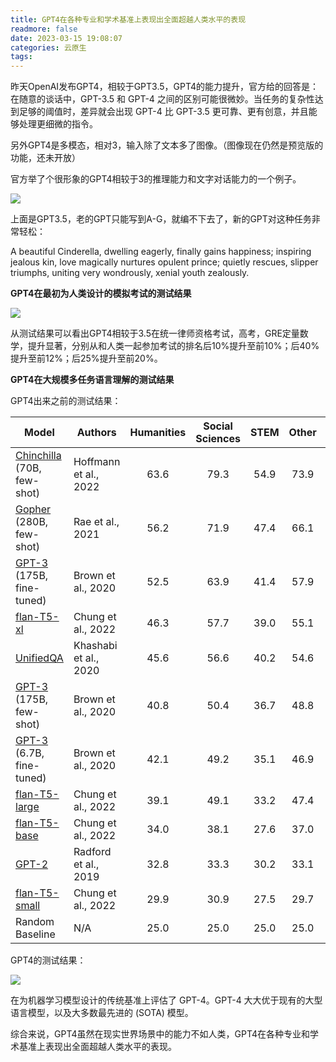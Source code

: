 ```yaml
---
title: GPT4在各种专业和学术基准上表现出全面超越人类水平的表现
readmore: false
date: 2023-03-15 19:08:07
categories: 云原生
tags:
---
```


昨天OpenAI发布GPT4，相较于GPT3.5，GPT4的能力提升，官方给的回答是：在随意的谈话中，GPT-3.5 和 GPT-4 之间的区别可能很微妙。当任务的复杂性达到足够的阈值时，差异就会出现 GPT-4 比 GPT-3.5 更可靠、更有创意，并且能够处理更细微的指令。

另外GPT4是多模态，相对3，输入除了文本多了图像。（图像现在仍然是预览版的功能，还未开放）

官方举了个很形象的GPT4相较于3的推理能力和文字对话能力的一个例子。

![](/images/gpt4-release/2023-03-15-17-20-55.png)

上面是GPT3.5，老的GPT只能写到A-G，就编不下去了，新的GPT对这种任务非常轻松：

A beautiful Cinderella, dwelling eagerly, finally gains happiness; inspiring jealous kin, love magically nurtures opulent prince; quietly rescues, slipper triumphs, uniting very wondrously, xenial youth zealously.

**GPT4在最初为人类设计的模拟考试的测试结果**

![](/images/gpt4-release/2023-03-15-17-24-59.png)

从测试结果可以看出GPT4相较于3.5在统一律师资格考试，高考，GRE定量数学，提升显著，分别从和人类一起参加考试的排名后10%提升至前10%；后40%提升至前12%；后25%提升至前20%。

**GPT4在大规模多任务语言理解的测试结果**

GPT4出来之前的测试结果：

|                Model               | Authors |  Humanities |  Social Sciences  | STEM | Other | Average |
|------------------------------------|----------|:-------:|:-------:|:-------:|:-------:|:-------:|
| [Chinchilla](https://arxiv.org/abs/2203.15556) (70B, few-shot) | Hoffmann et al., 2022 | 63.6 | 79.3 | 54.9 | 73.9 | 67.5
| [Gopher](https://storage.googleapis.com/deepmind-media/research/language-research/Training%20Gopher.pdf) (280B, few-shot) | Rae et al., 2021 | 56.2 | 71.9 | 47.4 | 66.1 | 60.0
| [GPT-3](https://arxiv.org/abs/2005.14165) (175B, fine-tuned) | Brown et al., 2020 | 52.5 | 63.9 | 41.4 | 57.9 | 53.9
| [flan-T5-xl](https://arxiv.org/abs/2210.11416) | Chung et al., 2022 | 46.3 | 57.7 | 39.0 | 55.1 | 49.3
| [UnifiedQA](https://arxiv.org/abs/2005.00700) | Khashabi et al., 2020 | 45.6 | 56.6 | 40.2 | 54.6 | 48.9
| [GPT-3](https://arxiv.org/abs/2005.14165) (175B, few-shot) | Brown et al., 2020 | 40.8 | 50.4 | 36.7 | 48.8 | 43.9
| [GPT-3](https://arxiv.org/abs/2005.14165) (6.7B, fine-tuned) | Brown et al., 2020 | 42.1 | 49.2 | 35.1 | 46.9 | 43.2
| [flan-T5-large](https://arxiv.org/abs/2210.11416) | Chung et al., 2022 | 39.1 | 49.1 | 33.2 | 47.4 | 41.9
| [flan-T5-base](https://arxiv.org/abs/2210.11416) | Chung et al., 2022 | 34.0 | 38.1 | 27.6 | 37.0 | 34.2
| [GPT-2](https://arxiv.org/abs/2005.14165) | Radford et al., 2019 | 32.8 | 33.3 | 30.2 | 33.1 | 32.4
| [flan-T5-small](https://arxiv.org/abs/2210.11416) | Chung et al., 2022 | 29.9 | 30.9 | 27.5 | 29.7 | 29.5
| Random Baseline           | N/A | 25.0 | 25.0 | 25.0 | 25.0 | 25.0 | 25.0

GPT4的测试结果：

![](/images/gpt4-release/2023-03-15-17-25-33.png)

在为机器学习模型设计的传统基准上评估了 GPT-4。GPT-4 大大优于现有的大型语言模型，以及大多数最先进的 (SOTA) 模型。

综合来说，GPT4虽然在现实世界场景中的能力不如人类，GPT4在各种专业和学术基准上表现出全面超越人类水平的表现。